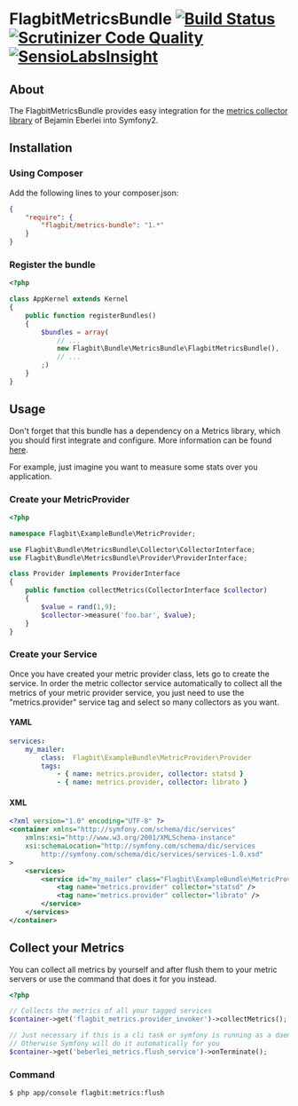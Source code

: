 # FlagbitMetricsBundle [![Build Status](https://travis-ci.org/Flagbit/FlagbitMetricsBundle.svg?branch=master)](https://travis-ci.org/Flagbit/FlagbitMetricsBundle) [![Scrutinizer Code Quality](https://scrutinizer-ci.com/g/Flagbit/FlagbitMetricsBundle/badges/quality-score.png?b=master)](https://scrutinizer-ci.com/g/Flagbit/FlagbitMetricsBundle/?branch=master) [![SensioLabsInsight](https://insight.sensiolabs.com/projects/073d1c3c-d8d5-4abf-93f5-b2107b33cea8/mini.png)](https://insight.sensiolabs.com/projects/073d1c3c-d8d5-4abf-93f5-b2107b33cea8)

## About

The FlagbitMetricsBundle provides easy integration for the [metrics collector library](https://github.com/beberlei/metrics) 
of Bejamin Eberlei into Symfony2.

## Installation

### Using Composer

Add the following lines to your composer.json:

```json
{
    "require": {
        "flagbit/metrics-bundle": "1.*"
    }
}
```

### Register the bundle

```php
<?php

class AppKernel extends Kernel
{
    public function registerBundles()
    {
        $bundles = array(
            // ...
            new Flagbit\Bundle\MetricsBundle\FlagbitMetricsBundle(),
            // ...
        ;)
    }
}
```

## Usage

Don't forget that this bundle has a dependency on a Metrics library, which you should first integrate and configure.
More information can be found [here](https://github.com/beberlei/metrics).

For example, just imagine you want to measure some stats over you application.

### Create your MetricProvider

```php
<?php

namespace Flagbit\ExampleBundle\MetricProvider;

use Flagbit\Bundle\MetricsBundle\Collector\CollectorInterface;
use Flagbit\Bundle\MetricsBundle\Provider\ProviderInterface;

class Provider implements ProviderInterface
{
    public function collectMetrics(CollectorInterface $collector)
    {
        $value = rand(1,9);
        $collector->measure('foo.bar', $value);
    }
}
```

### Create your Service

Once you have created your metric provider class, lets go to create the service. In order the metric collector service 
automatically to collect all the metrics of your metric provider service, you just need to use the "metrics.provider" 
service tag and select so many collectors as you want.

#### YAML

```yml
services:
    my_mailer:
        class:  Flagbit\ExampleBundle\MetricProvider\Provider
        tags:
            - { name: metrics.provider, collector: statsd }
            - { name: metrics.provider, collector: librato }
```
#### XML

```xml
<?xml version="1.0" encoding="UTF-8" ?>
<container xmlns="http://symfony.com/schema/dic/services"
    xmlns:xsi="http://www.w3.org/2001/XMLSchema-instance"
    xsi:schemaLocation="http://symfony.com/schema/dic/services
        http://symfony.com/schema/dic/services/services-1.0.xsd"
>
    <services>
        <service id="my_mailer" class="Flagbit\ExampleBundle\MetricProvider\Provider">
            <tag name="metrics.provider" collector="statsd" />
            <tag name="metrics.provider" collector="librato" />
        </service>
    </services>
</container>
```

## Collect your Metrics

You can collect all metrics by yourself and after flush them to your metric servers or use the command that does 
it for you instead.

```php
<?php

// Collects the metrics of all your tagged services
$container->get('flagbit_metrics.provider_invoker')->collectMetrics();

// Just necessary if this is a cli task or symfony is running as a daemon
// Otherwise Symfony will do it automatically for you 
$container->get('beberlei_metrics.flush_service')->onTerminate();
```

### Command

```bash
$ php app/console flagbit:metrics:flush
```

